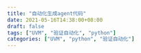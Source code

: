 ```yaml
---
title: "自动化生成agent代码"
date: 2021-05-16T14:38:00+08:00
draft: false
tags: ["UVM", "验证自动化", "python"]
categories: ["UVM", "python", "验证自动化"]
---
```



